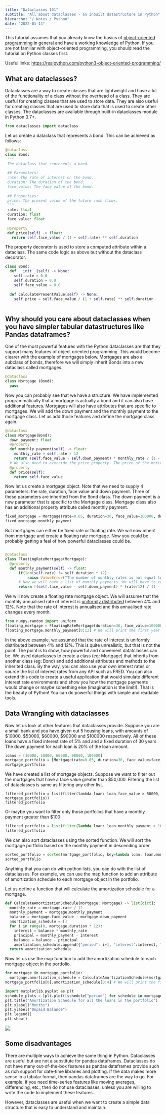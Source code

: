 ```yaml
---
title: "Dataclasses 101"
subtitle: "All about dataclasses - an inbuilt datastructure in Python"
hierarchy: "/ Notes / Python"
date: "2022-01-14"
---
```



This tutorial assumes that you already know the basics of [object-oriented programming](https://en.wikipedia.org/wiki/Object-oriented_programming) in general and have a working knowledge of Python. If you are not familiar with object-oriented programming, you should read the tutorial on Python classes first.

Useful links: <https://realpython.com/python3-object-oriented-programming/>

## What are dataclasses?

Dataclasses are a way to create classes that are lightweight and have a lot of the functionality of a class without the overhead of a class. They are useful for creating classes that are used to store data. They are also useful for creating classes that are used to store data that is used to create other classes. The dataclasses are available through built-in dataclasses module in Python 3.7+.

``` python
from dataclasses import dataclass
```


Let us create a dataclass that represents a bond. This can be achieved
as follows:

 ``` python
@dataclass
class Bond:
  """
  The dataclass that represents a bond.
  
  ## Parameters:
  rate: The rate of interest on the bond.
  duration: The duration of the bond.
  face_value: The face value of the bond. 
  
  ## Properties:
  price: The present value of the future cash flows. 
  """  
  rate: float
  duration: float
  face_value: float
  
  @property
  def price(self) -> float:    
    return self.face_value / (1 + self.rate) ** self.duration
```


The property decorator is used to store a computed attribute within a
dataclass. The same code logic as above but without the dataclass
decorator.


 
``` python
class Bond:
  def __init__(self) -> None:
    self.rate = 0.0
    self.duration = 0.0
    self.face_value = 0.0
  
  def CalculatePresentValue(self) -> None:
    self.price = self.face_value / (1 + self.rate) ** self.duration
  
```


## Why should you care about dataclasses when you have simpler tabular datastructures like Pandas dataframes?

One of the most powerful features with the Python dataclasses are that they support many features of object oriented programming. This would become clearer with the example of mortgages below. Mortgages are also a subclass of bonds, therefore we will simply inherit Bonds into a new dataclass called mortgages.


 
``` python
@dataclass
class Mortgage (Bond):
  pass
```

Now you can probably see that we have a structure. We have implemented programmatically that a mortgage is actually a bond and it can also have additional features. Mortgages will also have attributes that are specific to mortgages. We will add the down payment and the monthly payment to the mortgage class. Let us add those features and define the mortgage class again.


 
``` python
@dataclass
class Mortgage(Bond):  
  down_payment: float
  @property
  def monthly_payment(self) -> float:
    monthly_rate = self.rate / 12
    return (self.face_value - self.down_payment) * monthly_rate / (1 - (1 + monthly_rate) ** (-self.duration * 12)) 
  # We also need to override the price property. The price of the mortgage is the present value of the monthly payments plus the down payment. This is equal to the face value or the amount borrowed.
  @property
  def price(self):
    return self.face_value
```


Now let us create a mortgage object. Note that we need to supply 4 parameters: the rate, duration, face value and down payment. Three of these parameters are inherited from the Bond class. The down payment is a new parameter that is specific to the Mortgage class. Mortgage class also has an additional property attribute called monthly payment.


 
``` python
fixed_mortgage = Mortgage(rate=0.05, duration=30, face_value=100000, down_payment=20000)
fixed_mortgage.monthly_payment
```

But mortgages can either be fixed rate or floating rate. We will now inherit from mortgage and create a floating rate mortgage. Now you could be probably getting a feel of how powerful dataclasses could be.


 
``` python

@dataclass
class FloatingRateMortgage(Mortgage):  
  @property
  def monthly_payment(self) -> float:
      if(len(self.rate) != self.duration * 12):
          raise ValueError("The number of monthly rates is not equal to the number of months in the mortgage duration.")
      # Now we will have a list of monthly payments. We will have to calculate the monthly payment for each month based on the monthly rate.
      return [(self.face_value - self.down_payment) * (rate/12) / (1 - (1 + (rate/12)) ** (-self.duration * 12)) for rate in self.rate]   
```


We will now create a floating rate mortgage object. We will assume that the monthly annualised rate of interest is [uniformly distributed](https://en.wikipedia.org/wiki/Continuous_uniform_distribution) between 4% and 12%. Note that the rate of interest is annualised and this annualised rate changes every month.


 
``` python
from numpy.random import uniform
floating_mortgage = FloatingRateMortgage(duration=30, face_value=100000, down_payment=20000, rate=uniform(0.04, 0.12, 30*12))
floating_mortgage.monthly_payment[0:12] # We will print the first year of monthly payments for sake of brevity.
```

In the above example, we assumed that the rate of interest is uniformly distributed between 4% and 12%. This is quite unrealistic, but that is not the point. The point is to show, how powerful and convenient datatclasses can be. We used dataclasses to create a class (eg: Mortgage) that inherits from another class (eg: Bond) and add additional attributes and methods to the inherited class. By the way, you can also use your own interest rates or source the list of interest rates from any API such as FRED. You can also extend this code to create a useful application that would simulate different interest rate environments and show you how the mortgage payments would change or maybe something else (imagination is the limit!). That is the beauty of Python! You can do powerful things with simple and readable tools.


## Data Wrangling with dataclasses

Now let us look at other features that dataclasses provide. Suppose you are a small bank and you have given out 5 housing loans, with amounts of $10000, $50000, $60000, $90000 and $100000 respectively. All of these loans have a fixed interest rate of 5% and and a fixed duration of 30 years. The down payment for each loan is 20% of the loan amount.


 
``` python
loans = [10000, 50000, 60000, 90000, 100000]
mortgage_portfolio = [Mortgage(rate=0.05, duration=30, face_value=face_value, down_payment=0.2 * face_value) for face_value in loans]
mortgage_portfolio
```


We have created a list of mortgage objects. Suppose we want to filter out the mortgages that have a face value greater than $50,000. Filtering the list of dataclasses is same as filtering any other list.

 
```
filtered_portfolio = list(filter(lambda loan: loan.face_value > 50000, mortgage_portfolio))
filtered_portfolio
```

Or maybe you want to filter only those portfolios that have a monthly payment greater than $100


 
``` python
filtered_portfolio = list(filter(lambda loan: loan.monthly_payment > 100, mortgage_portfolio))
filtered_portfolio
```


We can also sort dataclasses using the sorted function. We will sort the mortgage portfolio based on the monthly payment in descending order.


 ``` python
sorted_portfolio = sorted(mortgage_portfolio, key=lambda loan: loan.monthly_payment, reverse=True)
sorted_portfolio
```



Anything that you can do with python lists, you can do with the list of dataclasses. For example, we can use the map function to add an attribute of amortization schedule to each mortgage object in the portfolio.

Let us define a function that will calculate the amortization schedule for a mortgage.


 
``` python
def CalculateAmortizationSchedule(mortgage: Mortgage) -> list[dict]:
  monthly_rate = mortgage.rate / 12
  monthly_payment = mortgage.monthly_payment
  balance = mortgage.face_value - mortgage.down_payment
  amortization_schedule = []
  for i in range(0, mortgage.duration * 12):
    interest = balance * monthly_rate
    principal = monthly_payment - interest
    balance = balance - principal
    amortization_schedule.append({"period": i+1, "interest":interest, "principal": principal, "unpaid_balance":balance})
  return amortization_schedule
```


Now let us use the map function to add the amortization schedule to each mortgage object in the portfolio.


 
``` python
for mortgage in mortgage_portfolio:
  mortgage.amortization_schedule = CalculateAmortizationSchedule(mortgage)
mortgage_portfolio[0].amortization_schedule[0:4] # We will print the first four months of the amortization schedule for the first mortgage in the portfolio.
```
 
``` python
import matplotlib.pyplot as plt
schedule_plots = [plt.plot([schedule["period"] for schedule in mortgage.amortization_schedule], [schedule["unpaid_balance"] for schedule in mortgage.amortization_schedule], label=f"Loan {i+1}") for i, mortgage in enumerate(mortgage_portfolio)]
plt.title("Amortization Schedule for all the loans in the portfolio")
plt.xlabel("Months")
plt.ylabel("Unpaid Balance")
plt.legend()
plt.show()
```

![](/images/dataclasses.png)



## Some disadvantages

There are multiple ways to achieve the same thing in Python. Dataclasses are useful but are not a substitute for pandas dataframes. Dataclasses do not have many out-of-the-box features as pandas dataframes provide such as rich support for date-time libraries and plotting. If the data makes more sense in a tabular format, then pandas dataframes are the way to go. For example, if you need time-series features like moving averages, differencing, etc., then do not use dataclasses, unless you are willing to write the code to implement these features.

However, dataclasses are useful when we want to create a simple data structure that is easy to understand and maintain.


